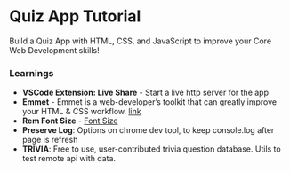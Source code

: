# Quiz App Tutorial
Build a Quiz App with HTML, CSS, and JavaScript to improve your Core Web Development skills!

### Learnings
 * **VSCode Extension: Live Share** - Start a live http server for the app
 * **Emmet** - Emmet is a web-developer’s toolkit that can greatly improve your HTML & CSS workflow. [link](https://docs.emmet.io/)
 * **Rem Font Size** - [Font Size](https://css-tricks.com/rem-global-em-local/)
 * **Preserve Log**: Options on chrome dev tool, to keep console.log after page is refresh
 * **TRIVIA**: Free to use, user-contributed trivia question database. Utils to test remote api with data.